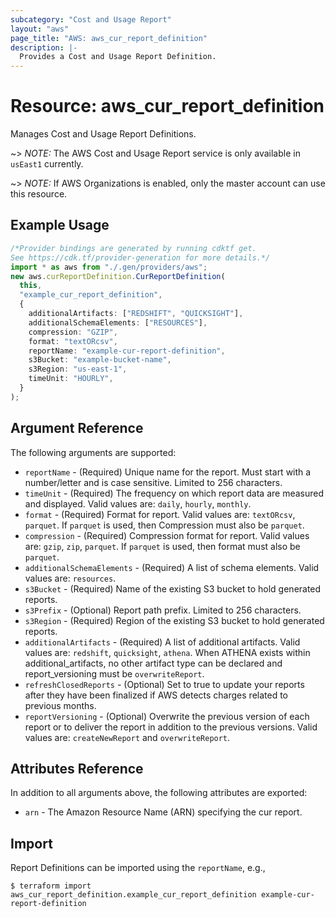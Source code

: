 ```yaml
---
subcategory: "Cost and Usage Report"
layout: "aws"
page_title: "AWS: aws_cur_report_definition"
description: |-
  Provides a Cost and Usage Report Definition.
---
```


# Resource: aws\_cur\_report\_definition

Manages Cost and Usage Report Definitions.

\~> *NOTE:* The AWS Cost and Usage Report service is only available in `usEast1` currently.

\~> *NOTE:* If AWS Organizations is enabled, only the master account can use this resource.

## Example Usage

```typescript
/*Provider bindings are generated by running cdktf get.
See https://cdk.tf/provider-generation for more details.*/
import * as aws from "./.gen/providers/aws";
new aws.curReportDefinition.CurReportDefinition(
  this,
  "example_cur_report_definition",
  {
    additionalArtifacts: ["REDSHIFT", "QUICKSIGHT"],
    additionalSchemaElements: ["RESOURCES"],
    compression: "GZIP",
    format: "textORcsv",
    reportName: "example-cur-report-definition",
    s3Bucket: "example-bucket-name",
    s3Region: "us-east-1",
    timeUnit: "HOURLY",
  }
);

```

## Argument Reference

The following arguments are supported:

* `reportName` - (Required) Unique name for the report. Must start with a number/letter and is case sensitive. Limited to 256 characters.
* `timeUnit` - (Required) The frequency on which report data are measured and displayed.  Valid values are: `daily`, `hourly`, `monthly`.
* `format` - (Required) Format for report. Valid values are: `textORcsv`, `parquet`. If `parquet` is used, then Compression must also be `parquet`.
* `compression` - (Required) Compression format for report. Valid values are: `gzip`, `zip`, `parquet`. If `parquet` is used, then format must also be `parquet`.
* `additionalSchemaElements` - (Required) A list of schema elements. Valid values are: `resources`.
* `s3Bucket` - (Required) Name of the existing S3 bucket to hold generated reports.
* `s3Prefix` - (Optional) Report path prefix. Limited to 256 characters.
* `s3Region` - (Required) Region of the existing S3 bucket to hold generated reports.
* `additionalArtifacts` - (Required) A list of additional artifacts. Valid values are: `redshift`, `quicksight`, `athena`. When ATHENA exists within additional\_artifacts, no other artifact type can be declared and report\_versioning must be `overwriteReport`.
* `refreshClosedReports` - (Optional) Set to true to update your reports after they have been finalized if AWS detects charges related to previous months.
* `reportVersioning` - (Optional) Overwrite the previous version of each report or to deliver the report in addition to the previous versions. Valid values are: `createNewReport` and `overwriteReport`.

## Attributes Reference

In addition to all arguments above, the following attributes are exported:

* `arn` - The Amazon Resource Name (ARN) specifying the cur report.

## Import

Report Definitions can be imported using the `reportName`, e.g.,

```console
$ terraform import aws_cur_report_definition.example_cur_report_definition example-cur-report-definition
```
